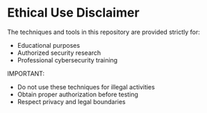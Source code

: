 # Ethical Use Disclaimer

The techniques and tools in this repository are provided strictly for:
- Educational purposes
- Authorized security research
- Professional cybersecurity training

IMPORTANT:
- Do not use these techniques for illegal activities
- Obtain proper authorization before testing
- Respect privacy and legal boundaries

